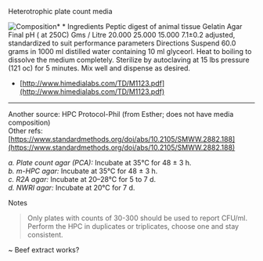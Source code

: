 Heterotrophic plate count media

![Composition* * Ingredients Peptic digest of animal tissue Gelatin Agar Final pH ( at 250C) Gms / Litre 20.000 25.000 15.000 7.1±0.2 adjusted, standardized to suit performance parameters Directions Suspend 60.0 grams in 1000 ml distilled water containing 10 ml glyceorl. Heat to boiling to dissolve the medium completely. Sterilize by autoclaving at 15 lbs pressure (121 oc) for 5 minutes. Mix well and dispense as desired. ](Exported%20image%2020250102022140-0.png)

- [http://www.himedialabs.com/TD/M1123.pdf](http://www.himedialabs.com/TD/M1123.pdf)
   

------------------------------------------------------  
Another source: HPC Protocol-Phil (from Esther; does not have media composition)  
Other refs: [https://www.standardmethods.org/doi/abs/10.2105/SMWW.2882.188](https://www.standardmethods.org/doi/abs/10.2105/SMWW.2882.188)
 
_a. Plate count agar (PCA):_ Incubate at 35°C for 48 ± 3 h.  
_b. m-HPC agar:_ Incubate at 35°C for 48 ± 3 h.  
_c. R2A agar:_ Incubate at 20–28°C for 5 to 7 d.  
_d. NWRI agar:_ Incubate at 20°C for 7 d.
 
Notes  
>Only plates with counts of 30-300 should be used to report CFU/ml.  
>Perform the HPC in duplicates or triplicates, choose one and stay consistent.
 
~ Beef extract works?